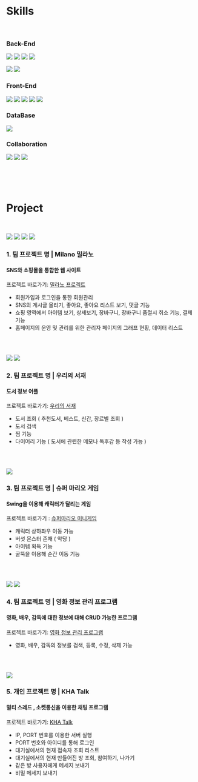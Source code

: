 # Skills
<br>

### Back-End
<img src="https://img.shields.io/badge/JAVA-007396?style=for-the-badge&logo=JAVA&logoColor=white"> <img src="https://img.shields.io/badge/Spring-6DB33F?style=for-the-badge&logo=Spring&logoColor=white"> <img src="https://img.shields.io/badge/Spring Boot-6DB33F?style=for-the-badge&logo=Spring Boot&logoColor=white"> <img src="https://img.shields.io/badge/Spring Security-6DB33F?style=for-the-badge&logo=Spring Security&logoColor=white">

<img src="https://img.shields.io/badge/Android-3DDC84?style=for-the-badge&logo=Android&logoColor=white"> <img src="https://img.shields.io/badge/Flutter-02569B?style=for-the-badge&logo=Flutter&logoColor=white"> 
<br>

### Front-End
<img src="https://img.shields.io/badge/html-E34F26?style=for-the-badge&logo=html5&logoColor=white"> <img src="https://img.shields.io/badge/css-1572B6?style=for-the-badge&logo=css3&logoColor=white"> <img src="https://img.shields.io/badge/Bootstrap-7952B3?style=for-the-badge&logo=Bootstrap&logoColor=white"> <img src="https://img.shields.io/badge/javascript-F7DF1E?style=for-the-badge&logo=javascript&logoColor=black"> <img src="https://img.shields.io/badge/jquery-0769AD?style=for-the-badge&logo=jquery&logoColor=white">
<br>

### DataBase
<img src="https://img.shields.io/badge/mysql-4479A1?style=for-the-badge&logo=mysql&logoColor=white">

### Collaboration
<img src="https://img.shields.io/badge/GitHub-181717?style=for-the-badge&logo=GitHub&logoColor=white"> <img src="https://img.shields.io/badge/Git-F05032?style=for-the-badge&logo=Git&logoColor=white"> <img src="https://img.shields.io/badge/Trello-0052CC?style=for-the-badge&logo=Trello&logoColor=white">
<br><br><br><br><br>

# Project
<br>

<img src="https://img.shields.io/badge/Spring-6DB33F?style=for-the-badge&logo=Spring&logoColor=white"> <img src="https://img.shields.io/badge/Spring Boot-6DB33F?style=for-the-badge&logo=Spring Boot&logoColor=white"> <img src="https://img.shields.io/badge/Spring Security-6DB33F?style=for-the-badge&logo=Spring Security&logoColor=white"> <img src="https://img.shields.io/badge/mysql-4479A1?style=for-the-badge&logo=mysql&logoColor=white"> 

### 1. 팀 프로젝트 명 | Milano 밀라노 
#### SNS와 쇼핑몰을 통합한 웹 사이트 
프로젝트 바로가기: [밀라노 프로젝트](https://github.com/khyunah/project-fashion_shopping_community)
- 회원가입과 로그인을 통한 회원관리
- SNS의 게시글 올리기, 좋아요, 좋아요 리스트 보기, 댓글 기능
- 쇼핑 영역에서 아이템 보기, 상세보기, 장바구니, 장바구니 품절시 취소 기능, 결제 기능
- 홈페이지의 운영 및 관리를 위한 관리자 페이지의 그래프 현황, 데이터 리스트

<br><br>

<img src="https://img.shields.io/badge/Android-3DDC84?style=for-the-badge&logo=Android&logoColor=white"> <img src="https://img.shields.io/badge/Spring-6DB33F?style=for-the-badge&logo=Spring&logoColor=white">

### 2. 팀 프로젝트 명 | 우리의 서재
#### 도서 정보 어플
프로젝트 바로가기: [우리의 서재](https://github.com/khyunah/project-Mobile_Spring_boot)
- 도서 조회 ( 추천도서, 베스트, 신간, 장르별 조회 )
- 도서 검색 
- 찜 기능 
- 다이어리 기능 ( 도서에 관련한 메모나 독후감 등 작성 가능 )

<br><br>

<img src="https://img.shields.io/badge/JAVA-007396?style=for-the-badge&logo=JAVA&logoColor=white">

### 3. 팀 프로젝트 명 | 슈퍼 마리오 게임
#### Swing을 이용해 캐릭터가 달리는 게임
프로젝트 바로가기 : [슈퍼마리오 미니게임](https://github.com/khyunah/workspace_minigame)
- 캐릭터 상하좌우 이동 가능
- 버섯 몬스터 존재 ( 악당 )
- 아이템 획득 기능 
- 굴뚝을 이용해 순간 이동 기능

<br><br>

<img src="https://img.shields.io/badge/JAVA-007396?style=for-the-badge&logo=JAVA&logoColor=white"> <img src="https://img.shields.io/badge/mysql-4479A1?style=for-the-badge&logo=mysql&logoColor=white">

### 4. 팀 프로젝트 명 | 영화 정보 관리 프로그램
#### 영화, 배우, 감독에 대한 정보에 대해 CRUD 가능한 프로그램
프로젝트 바로가기: [영화 정보 관리 프로그램](https://github.com/khyunah/project-movieInfoSystem)
- 영화, 배우, 감독의 정보를 검색, 등록, 수정, 삭제 가능

<br><br>

<img src="https://img.shields.io/badge/JAVA-007396?style=for-the-badge&logo=JAVA&logoColor=white">

### 5. 개인 프로젝트 명 | KHA Talk
#### 멀티 스레드 , 소켓통신을 이용한 채팅 프로그램 
프로젝트 바로가기: [KHA Talk](https://github.com/khyunah/project-kha_talk)
- IP, PORT 번호를 이용한 서버 실행
- PORT 번호와 아이디를 통해 로그인 
- 대기실에서의 현재 접속자 조회 리스트
- 대기실에서의 현재 만들어진 방 조회, 참여하기, 나가기 
- 같은 방 사용자에게 메세지 보내기 
- 비밀 메세지 보내기 
